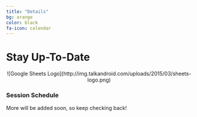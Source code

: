 ```yaml
---
title: "Details"
bg: orange
color: black
fa-icon: calendar
---
```


# Stay Up-To-Date

<p align="center">
  <img />![Google Sheets Logo](http://img.talkandroid.com/uploads/2015/03/sheets-logo.png)
</p>


### Session Schedule

More will be added soon, so keep checking back!
